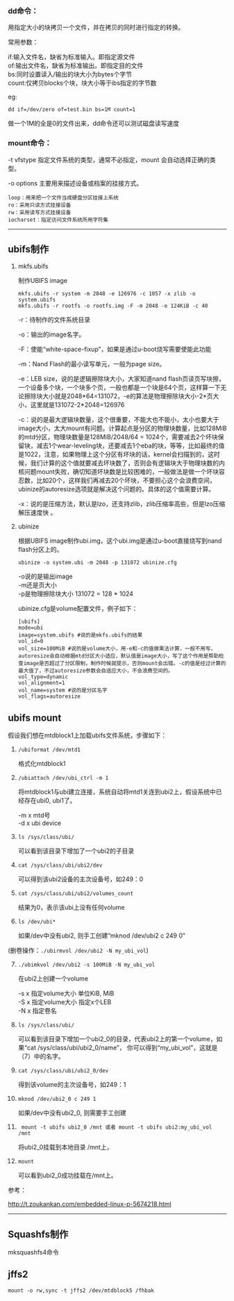 ### dd命令：

用指定大小的块拷贝一个文件，并在拷贝的同时进行指定的转换。

常用参数：

if:输入文件名，缺省为标准输入。即指定源文件  
of:输出文件名，缺省为标准输出。即指定目的文件  
bs:同时设置读入/输出的块大小为bytes个字节  
count:仅拷贝blocks个块，块大小等于ibs指定的字节数  

eg:

`dd if=/dev/zero of=test.bin bs=1M count=1`

做一个1M的全是0的文件出来，dd命令还可以测试磁盘读写速度

### mount命令：

-t vfstype 指定文件系统的类型，通常不必指定，mount 会自动选择正确的类型。


-o options 主要用来描述设备或档案的挂接方式。

    loop：用来把一个文件当成硬盘分区挂接上系统  
    ro：采用只读方式挂接设备  
    rw：采用读写方式挂接设备  
    iocharset：指定访问文件系统所用字符集  

---

## ubifs制作

1. mkfs.ubifs

    制作UBIFS image  

    ```
    mkfs.ubifs -r system -m 2048 -e 126976 -c 1057 -x zlib -o system.ubifs
    mkfs.ubifs -r rootfs -o rootfs.img -F -m 2048 -e 124KiB -c 40
    ```

    -r：待制作的文件系统目录

    -o：输出的image名字。

    -F：使能“white-space-fixup”，如果是通过u-boot烧写需要使能此功能

    -m：Nand Flash的最小读写单元，一般为page size。

    -e：LEB size，说的是逻辑擦除块大小，大家知道nand flash页读页写块擦，一个设备多个块，一个块多个页，一般也都是一个块是64个页，这样算一下无论擦除块大小就是2048\*64=131072，-e的算法是物理擦除块大小-2\*页大小，这里就是131072-2*2048=126976

    -c：说的是最大逻辑块数量，这个很重要，不能大也不能小，太小也要大于image大小，太大mount有问题。计算起点是分区的物理块数量，比如128MiB的mtd分区，物理块数量是128MiB/2048/64 = 1024个，需要减去2个坏块保留块，减去1个wear-leveling块，还要减去1个eba的块，等等，比如最终的值是1022，注意，如果物理上这个分区有坏块的话，kernel会扫描到的，这时候，我们计算的这个值就要减去坏块数了，否则会有逻辑块大于物理块数的内核问题mount失败，确切知道坏块数是比较困难的，一般做法是做一个坏块容忍数，比如20个，这样我们再减去20个坏块，不要担心这个会浪费空间，ubinize的autoresize选项就是解决这个问题的。具体的这个值需要计算。

    -x：说的是压缩方法，默认是lzo，还支持zlib，zlib压缩率高些，但是lzo压缩解压速度快 。

2. ubinize

    根据UBIFS image制作ubi.img，这个ubi.img是通过u-boot直接烧写到nand flash分区上的。

    `ubinize -o system.ubi -m 2048 -p 131072 ubinize.cfg`

    -o说的是输出image  
    -m还是页大小  
    -p是物理擦除块大小 131072 = 128 * 1024

    ubinize.cfg是volume配置文件，例子如下：  
    ```
    [ubifs]
    mode=ubi
    image=system.ubifs #说的是mkfs.ubifs的结果
    vol_id=0
    vol_size=100MiB #说的是volume大小，用-e和-c的值做乘法计算，一般不用写，autoresize会自动根据mtd分区大小适应，默认值是image大小，写了这个作用是帮助检查image是否超过了分区限制，制作时候就提示，否则mount会出错。-c的值是经过计算的最大值了，不过autoresize参数会自适应大小，不会浪费空间的。
    vol_type=dynamic
    vol_alignment=1
    vol_name=system #说的是分区名字
    vol_flags=autoresize
    ```

## ubifs mount

假设我们想在mtdblock1上加载ubifs文件系统，步骤如下：
1. `/ubiformat /dev/mtd1`  

    格式化mtdblock1

2. `/ubiattach /dev/ubi_ctrl -m 1`  

    将mtdblock1与ubi建立连接，系统自动将mtd1关连到ubi2上，假设系统中已经存在ubi0, ubi1了。  

    -m x  mtd号  
    -d x  ubi device  

3. `ls /sys/class/ubi/`  

    可以看到该目录下增加了一个ubi2的子目录

4. `cat /sys/class/ubi/ubi2/dev`

    可以得到该ubi2设备的主次设备号，如249：0

5. `cat /sys/class/ubi/ubi2/volumes_count`

    结果为0，表示该ubi上没有任何volume

6. `ls /dev/ubi*`

    如果/dev中没有ubi2, 则手工创建“mknod /dev/ubi2 c 249 0”

(删卷操作：`./ubirmvol /dev/ubi2 -N my_ubi_vol`)

7. `./ubimkvol /dev/ubi2 -s 100MiB -N my_ubi_vol`

    在ubi2上创建一个volume  

    -s x 指定volume大小 单位KiB, MiB  
    -S x 指定volume大小 指定x个LEB  
    -N x 指定卷名

8. `ls /sys/class/ubi/`

    可以看到该目录下增加一个ubi2_0的目录，代表ubi2上的第一个volume，如果“cat /sys/class/ubi/ubi2_0/name”， 你可以得到“my_ubi_vol”，这就是（7）中的名字。

9. `cat /sys/class/ubi/ubi2_0/dev `

    得到该volume的主次设备号，如249：1

10. `mknod /dev/ubi2_0 c 249 1 `

    如果/dev中没有ubi2_0, 则需要手工创建

11. ` mount -t ubifs ubi2_0 /mnt 或者 mount -t ubifs ubi2:my_ubi_vol /mnt`

    将ubi2_0挂载到本地目录 /mnt上，

12. `mount`

    可以看到ubi2_0成功挂载在/mnt上。

参考：

http://t.zoukankan.com/embedded-linux-p-5674218.html

---

## Squashfs制作

mksquashfs4命令


## jffs2

`mount -o rw,sync -t jffs2 /dev/mtdblock5 /fhbak`